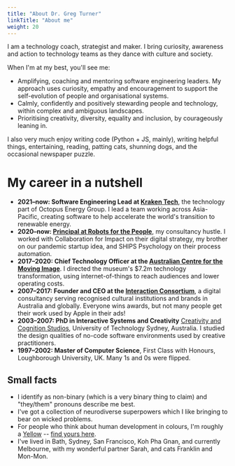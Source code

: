 ```yaml
---
title: "About Dr. Greg Turner"
linkTitle: "About me"
weight: 20
---
```


I am a technology coach, strategist and maker. I bring curiosity, awareness and action to technology teams as they dance with culture and society.

When I'm at my best, you'll see me:

* Amplifying, coaching and mentoring software engineering leaders. My approach uses curiosity, empathy and encouragement to support the self-evolution of people and organisational systems.
* Calmly, confidently and positively stewarding people and technology, within complex and ambiguous landscapes.
* Prioritising creativity, diversity, equality and inclusion, by courageously leaning in.

I also very much enjoy writing code (Python + JS, mainly), writing helpful things, entertaining, reading, patting cats, shunning dogs, and the occasional newspaper puzzle.

# My career in a nutshell

* **2021&ndash;now: Software Engineering Lead at [Kraken Tech](https://kraken.tech)**, the technology part of Octopus Energy Group. I lead a team working across Asia-Pacific, creating software to help accelerate the world's transition to renewable energy.
* **2020&ndash;now: [Principal at Robots for the People](https://robotsforthepeople.com)**, my consultancy hustle. I worked with Collaboration for Impact on their digital strategy, my brother on our pandemic startup idea, and SHIPS Psychology on their process automation.
* **2017&ndash;2020: Chief Technology Officer at the [Australian Centre for the Moving Image](https://acmi.net.au)**. I directed the museum's $7.2m technology transformation, using internet-of-things to reach audiences and lower operating costs.
* **2007&ndash;2017: Founder and CEO at the [Interaction Consortium](https://interaction.net.au)**, a digital consultancy serving recognised cultural institutions and brands in Australia and globally. Everyone wins awards, but not many people get their work used by Apple in their ads!
* **2003&ndash;2007: PhD in Interactive Systems and Creativity** [Creativity and Cognition Studios](https://www.creativityandcognition.com/), University of Technology Sydney, Australia. I studied the design qualities of no-code software environments used by creative practitioners.
* **1997&ndash;2002: Master of Computer Science**, First Class with Honours, Loughborough University, UK. Many 1s and 0s were flipped.

## Small facts

* I identify as non-binary (which is a very binary thing to claim) and "they/them" pronouns describe me best.
* I've got a collection of neurodiverse superpowers which I like bringing to bear on wicked problems.
* For people who think about human development in colours, I'm roughly a [Yellow](https://spiral-dynamics-quiz.com/stages) -- [find yours here](https://spiral-dynamics-quiz.com/).
* I've lived in Bath, Sydney, San Francisco, Koh Pha Gnan, and currently Melbourne, with my wonderful partner Sarah, and cats Franklin and Mon-Mon.

<!-- ## Pastimes in my collection

My hobby is collecting hobbies - I don't keep these all up at once, but love dipping in and out of them.

* 3D printing
* Arduino and electronics
* Board games
* Cooking
* Cryptic crosswords
* Home automation
* Improv theatre
* Information visualisation
* Maps
* Mechanical puzzles
* Mycology
* Photography
* Piano playing
* Playstation games
* Salsa dancing
* Samba drumming
* Tango
* Typography
* Variant sudoku
* Volunteering at a Tool Library
* Weightlifting
* Woodwork
* Yoga -->
